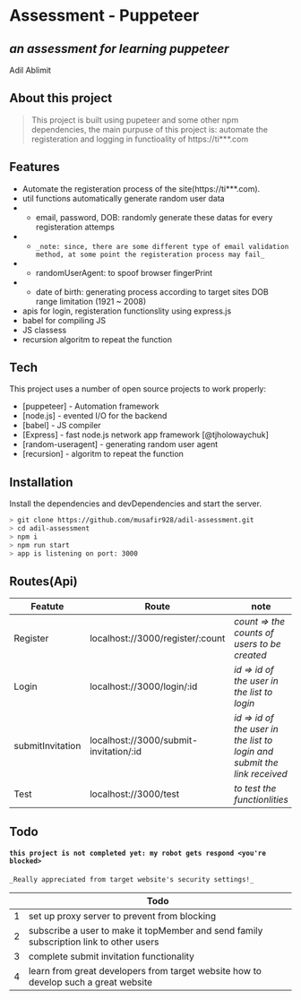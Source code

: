 # Assessment - Puppeteer
## _an assessment for learning puppeteer_

Adil Ablimit
## About this project
> This project is built using pupeteer and some other npm dependencies, the main purpuse of this project is: automate the registeration and logging in functioality of https://ti***.com

## Features

- Automate the registeration process of the site(https://ti***.com).
- util functions automatically generate random user data
-  - email, password, DOB: randomly generate these datas for every registeration attemps
-  - `_note: since, there are some different type of email validation method, at some point the registeration process may fail_`
-  - randomUserAgent: to spoof browser fingerPrint
-  - date of birth: generating process according to target sites DOB range limitation (1921 ~ 2008)
-  apis for login, registeration functionslity using express.js
-  babel for compiling JS
-  JS classess
-  recursion algoritm to repeat the function


## Tech

This project uses a number of open source projects to work properly:

- [puppeteer] - Automation framework
- [node.js] - evented I/O for the backend
- [babel] - JS compiler
- [Express] - fast node.js network app framework [@tjholowaychuk]
- [random-useragent] - generating random user agent
- [recursion] - algoritm to repeat the function

## Installation

Install the dependencies and devDependencies and start the server.

```sh
> git clone https://github.com/musafir928/adil-assessment.git
> cd adil-assessment
> npm i
> npm run start
> app is listening on port: 3000
```

## Routes(Api)

| Featute | Route | note |  
| ------ | ------ | ------ |
| Register | localhost://3000/register/:count | _count => the counts of users to be created_ |
| Login | localhost://3000/login/:id | _id => id of the user in the list to login_ |
| submitInvitation | localhost://3000/submit-invitation/:id | _id => id of the user in the list to login and submit the link received_ |
| Test | localhost://3000/test | _to test the functionlities_ |

## Todo
#### `this project is not completed yet: my robot gets respond <you're blocked>`
`_Really appreciated from target website's security settings!_`

|     | Todo |
|--------|--------|
|1| set up proxy server to prevent from blocking |
|2| subscribe a user to make it topMember and send family subscription link to other users |
|3| complete submit invitation functionality |
|4| learn from great developers from target website how to develop such a great website  |

